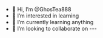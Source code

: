 - 👋 Hi, I’m @GhosTea888
- 👀 I’m interested in learning
- 🌱 I’m currently learning anything
- 💞️ I’m looking to collaborate on ---

<!---
GhosTea888/GhosTea888 is a ✨ special ✨ repository because its `README.md` (this file) appears on your GitHub profile.
You can click the Preview link to take a look at your changes.
--->
